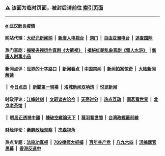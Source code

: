 ### ⚠️ 该面为临时页面，被封后请前往 [索引页面](../link4.md)

---

#### [🔥 武汉肺炎疫情](http://164.90.145.110:10000/videos/corona/)

#### 网站代理：[大纪元新闻网](http://164.90.145.110:10080/gb/) &nbsp;|&nbsp; [新唐人电视台](http://164.90.145.110:8808/gb/) &nbsp;|&nbsp; [网门](http://164.90.145.110:11000/) &nbsp;|&nbsp; [自由亚洲电台](http://164.90.145.110:9800/mandarin/) &nbsp;|&nbsp; [追查国际](http://164.90.145.110:10010/)

#### 热门喜剧：[揭秘央视运作喜剧《大裤衩》](http://164.90.145.110:10000/videos/res/big-shorts/) &nbsp;|&nbsp;[揭秘红朝乱象喜剧《雷人水浒》](http://164.90.145.110:10000/videos/res/OutlawsOfMarsh/) &nbsp;|&nbsp;[新唐人时事小品](http://164.90.145.110:10000/videos/res/comedy/)

#### 新闻点评：[世界的十字路口](http://164.90.145.110/tanghao/) &nbsp;|&nbsp; [新闻看点](http://164.90.145.110/news-insight/) &nbsp;|&nbsp;[中国禁闻](http://164.90.145.110/ntdtv-news/) &nbsp;|&nbsp; [新闻拍案惊奇](http://164.90.145.110/dayu/) &nbsp;|&nbsp; [大陆新闻解读](http://164.90.145.110/ntdtv-comedy/)
####   &nbsp;|&nbsp;  [今日点击](http://164.90.145.110/news-click/)  &nbsp;|&nbsp; [新聞第一現場](http://164.90.145.110/primary-scene/) &nbsp;|&nbsp; [洛城新闻双响炮](http://164.90.145.110/la-news/) &nbsp;|&nbsp; [悦览新闻](http://164.90.145.110/dingyue/)

#### 时政评论：[江峰时刻](http://164.90.145.110/today-in-history/) &nbsp;|&nbsp; [文昭谈古论今](http://164.90.145.110/wenzhao/) &nbsp;|&nbsp; [天亮时分](http://164.90.145.110/tianliang/) &nbsp;|&nbsp; [热点互动](http://164.90.145.110/ntdtv-rdhd/) &nbsp;|&nbsp; [萧茗看世界](http://164.90.145.110/simonegao/) &nbsp;|&nbsp; [北京老茶馆](http://164.90.145.110/teahouse/)  &nbsp;|&nbsp;  
####   &nbsp;|&nbsp;  [明居正透視中國](http://164.90.145.110/decoding-china/)  &nbsp;|&nbsp; [陳破空縱論天下](http://164.90.145.110/pokong/)  &nbsp;|&nbsp; [薇羽看世間](http://164.90.145.110/weiyu/)  &nbsp;|&nbsp; [台湾政經最前線](http://164.90.145.110/taiwan/)   

#### 财经评论：[秦鹏政经观察](http://164.90.145.110/qinpeng/) &nbsp;|&nbsp; [杰森視角 ](http://164.90.145.110/jason/)

#### 热点专题：[法轮功真相](http://164.90.145.110:10000/videos/truth.html) &nbsp;|&nbsp; [709律师大抓捕](http://164.90.145.110:10000/videos/709/) &nbsp;|&nbsp; [百年共产党](http://164.90.145.110:10000/videos/ccp.html) &nbsp;|&nbsp; [八九六四](http://164.90.145.110:10000/videos/88/)  &nbsp;|&nbsp; [活摘器官黑幕](http://164.90.145.110:10000/videos/res/Organs/)  &nbsp;|&nbsp; [香港反送中](http://164.90.145.110:10000/videos/res/hk/) 

<img src='http://gfw-breaker.win/link4.md' width='0px' height='0px'/>

